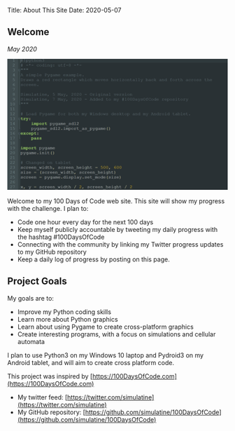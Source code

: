 Title: About This Site
Date: 2020-05-07

## Welcome ##

*May 2020*

![Python progrmaming](/images/image1.png "Python programming")

Welcome to my 100 Days of Code web site. This site will show my progress with the challenge. I plan to:

- Code one hour every day for the next 100 days
- Keep myself publicly accountable by tweeting my daily progress with the hashtag #100DaysOfCode
- Connecting with the community by linking my Twitter progress updates to my GitHub repository
- Keep a daily log of progress by posting on this page.

## Project Goals ##

My goals are to:

- Improve my Python coding skills
- Learn more about Python graphics
- Learn about using Pygame to create cross-platform graphics
- Create interesting programs, with a focus on simulations and cellular automata

I plan to use Python3 on my Windows 10 laptop and Pydroid3 on my Android tablet, and will aim to create cross platform code.

This project was inspired by [https://100DaysOfCode.com](https://100DaysOfCode.com)

- My twitter feed: [https://twitter.com/simulatine](https://twitter.com/simulatine)
- My GitHub repository: [https://github.com/simulatine/100DaysOfCode](https://github.com/simulatine/100DaysOfCode)


